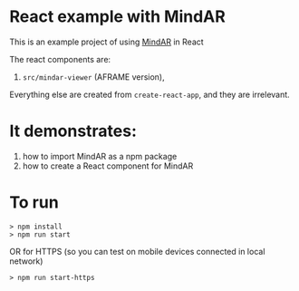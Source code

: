 # React example with MindAR 

This is an example project of using [MindAR](https://github.com/hiukim/mind-ar-js) in React 

The react components are:

1. `src/mindar-viewer` (AFRAME version), 

Everything else are created from `create-react-app`, and they are irrelevant. 

# It demonstrates:

1. how to import MindAR as a npm package
2. how to create a React component for MindAR

# To run
```
> npm install
> npm run start
```

OR for HTTPS (so you can test on mobile devices connected in local network)
```
> npm run start-https
```
